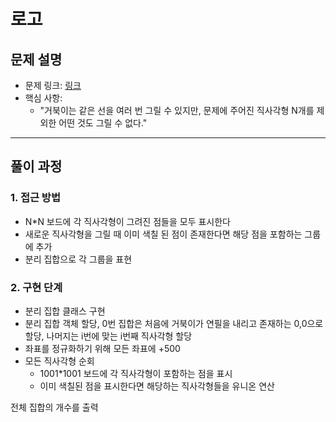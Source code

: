 # 로고

## 문제 설명
- 문제 링크: [링크](https://softeer.ai/practice/3108)
- 핵심 사항:
  - "거북이는 같은 선을 여러 번 그릴 수 있지만, 문제에 주어진 직사각형 N개를 제외한 어떤 것도 그릴 수 없다."
---

## 풀이 과정

### 1. **접근 방법**
- N*N 보드에 각 직사각형이 그려진 점들을 모두 표시한다
- 새로운 직사각형을 그릴 때 이미 색칠 된 점이 존재한다면 해당 점을 포함하는 그룹에 추가
- 분리 집합으로 각 그룹을 표현

### 2. **구현 단계**
- 분리 집합 클래스 구현
- 분리 집합 객체 할당, 0번 집합은 처음에 거북이가 연필을 내리고 존재하는 0,0으로 할당, 나머지는 i번에 맞는 i번째 직사각형 할당
- 좌표를 정규화하기 위해 모든 좌표에 +500
- 모든 직사각형 순회
  - 1001*1001 보드에 각 직사각형이 포함하는 점을 표시
  - 이미 색칠된 점을 표시한다면 해당하는 직사각형들을 유니온 연산

전체 집합의 개수를 출력